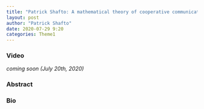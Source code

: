 ```yaml
---
title: "Patrick Shafto: A mathematical theory of cooperative communication"
layout: post
author: "Patrick Shafto"
date: 2020-07-29 9:20
categories: Theme1
---
```


### Video
*coming soon (July 20th, 2020)*

### Abstract

### Bio
